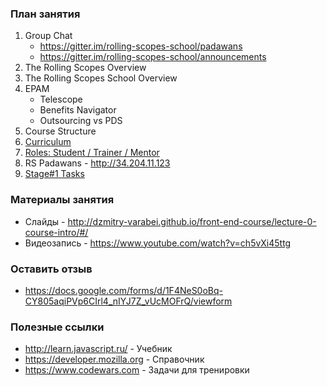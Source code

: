 ### План занятия
1. Group Chat
    * https://gitter.im/rolling-scopes-school/padawans
    * https://gitter.im/rolling-scopes-school/announcements
2. The Rolling Scopes Overview
3. The Rolling Scopes School Overview
4. EPAM
     * Telescope
     * Benefits Navigator
     * Outsourcing vs PDS
5. Course Structure
6. [Curriculum](https://docs.google.com/spreadsheets/d/1oM2O8DtjC0HodB3j7hcIResaWBw8P18tXkOl1ymelvE/edit#gid=0)
7. [Roles: Student / Trainer / Mentor](https://docs.google.com/document/d/1LdruvgRWuLEkCald2lrNlgIdDCzImYa3fe6IxVblBnI/edit)
8. RS Padawans - http://34.204.11.123
9. [Stage#1 Tasks](https://github.com/rolling-scopes-school/tasks)   

### Материалы занятия 
* Слайды - http://dzmitry-varabei.github.io/front-end-course/lecture-0-course-intro/#/
* Видеозапись - https://www.youtube.com/watch?v=ch5vXi45ttg

### Оставить отзыв
* https://docs.google.com/forms/d/1F4NeS0oBq-CY805aqiPVp6CIrl4_nIYJ7Z_vUcMOFrQ/viewform

### Полезные ссылки
  * http://learn.javascript.ru/ - Учебник
  * https://developer.mozilla.org - Справочник
  * https://www.codewars.com - Задачи для тренировки 
